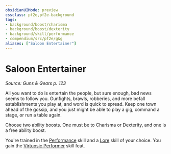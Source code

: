 ```yaml
---
obsidianUIMode: preview
cssclass: pf2e,pf2e-background
tags:
- background/boost/charisma
- background/boost/dexterity
- background/skill/performance
- compendium/src/pf2e/g&g
aliases: ["Saloon Entertainer"]
---
```

# Saloon Entertainer
*Source: Guns & Gears p. 123*  

All you want to do is entertain the people, but sure enough, bad news seems to follow you. Gunfights, brawls, robberies, and more befall establishments you play at, and word is quick to spread. Keep one town ahead of the gossip, and you just might be able to play a gig, command a stage, or run a table again.

Choose two ability boosts. One must be to Charisma or Dexterity, and one is a free ability boost.

You're trained in the [Performance](skills.md#Performance) skill and a [Lore](skills.md#Lore) skill of your choice. You gain the [Virtuosic Performer](virtuosic-performer.md) skill feat.